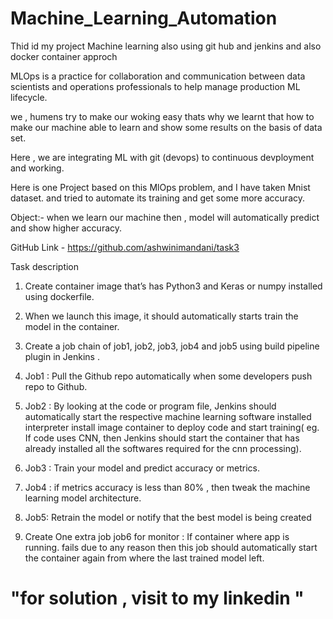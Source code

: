 # Machine_Learning_Automation

Thid id my project Machine learning also using git hub and jenkins and also docker container approch


MLOps is a practice for collaboration and communication between data scientists and operations professionals to help manage production ML lifecycle.

we , humens try to make our woking easy thats why we learnt that how to make our machine able to learn and  show some results on the basis of data set.

Here , we are integrating ML with git (devops) to continuous devployment and working.


Here is one Project based on this MlOps problem, and I have taken Mnist dataset. and tried to automate its training and get some more accuracy.


Object:- when we learn our machine then , model will automatically predict and show higher accuracy.

GitHub Link - https://github.com/ashwinimandani/task3

Task description
1. Create container image that’s has Python3 and Keras or numpy installed using dockerfile. 

2. When we launch this image, it should automatically starts train the model in the container.

3. Create a job chain of job1, job2, job3, job4 and job5 using build pipeline plugin in Jenkins .

4. Job1 : Pull the Github repo automatically when some developers push repo to Github.

5. Job2 : By looking at the code or program file, Jenkins should automatically start the respective machine learning software installed interpreter install image container to deploy code and start training( eg. If code uses CNN, then Jenkins should start the container that has already installed all the softwares required for the cnn processing).

6. Job3 : Train your model and predict accuracy or metrics.

7. Job4 : if metrics accuracy is less than 80% , then tweak the machine learning model architecture.

8. Job5: Retrain the model or notify that the best model is being created

9. Create One extra job job6 for monitor : If container where app is running. fails due to any reason then this job should automatically start the container again from where the last trained model left.

# "for solution , visit to my linkedin "
